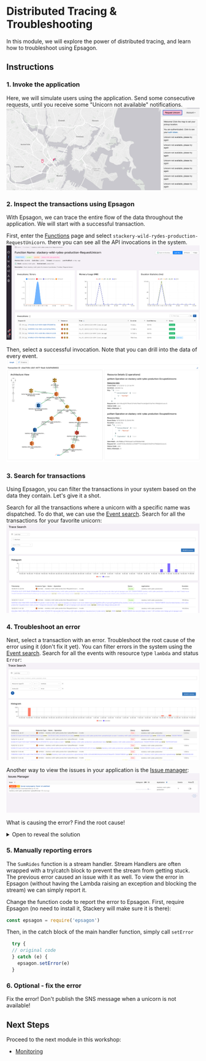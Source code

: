 # Distributed Tracing & Troubleshooting
In this module, we will explore the power of distributed tracing, and learn how to troubleshoot using Epsagon.

## Instructions
### 1. Invoke the application
Here, we will simulate users using the application. Send some consecutive requests, until you receive some "Unicorn not available" notifications. 
![Unicorn not available](./images/07-unicorn-not-available.png)


### 2. Inspect the transactions using Epsagon
With Epsagon, we can trace the entire flow of the data throughout the application. We will start with a successful transaction.

First, enter the [Functions](https://dashboard.epsagon.com/functions) page and select `stackery-wild-rydes-production-RequestUnicorn`. there you can see all the API invocations in the system.
![Specific function view](./images/07-specific-function.png)

Then, select a successful invocation. Note that you can drill into the data of every event.
![Specific invocation](./images/07-specific-invocation.png)


### 3. Search for transactions
Using Epsagon, you can filter the transactions in your system based on the data they contain. Let's give it a shot.

Search for all the transactions where a unicorn with a specific name was dispatched. To do that, we can use the [Event search](https://dashboard.epsagon.com/search). Search for all the
transactions for your favorite unicorn:
![Search a unicorn](./images/07-search-unicorn.png)


### 4. Troubleshoot an error
Next, select a transaction with an error. Troubleshoot the root cause of the error using it (don't fix it yet). You can filter errors in the system using the [Event search](https://dashboard.epsagon.com/search). Search for all the events with resource type `lambda` and status `Error`:
![Events with errors](./images/07-filter-errors.png)

Another way to view the issues in your application is the  [Issue manager](https://dashboard.epsagon.com/issues):
![Issues](./images/07-issues-manager.png)

What is causing the error? Find the root cause!
<details>
<summary> Open to reveal the solution</summary>
<br>
When a user requests a unicorn and the selected one is not available (the OccupiedUnicorns DB reports it as busy), a message is still being dispatched to the `UnicornDispached` SNS! This causes a faulty message to pass downstream and the next function malfunctions.
</details>

### 5. Manually reporting errors
The `SumRides` function is a stream handler. Stream Handlers are often wrapped with a try/catch block to prevent the stream from getting stuck. The previous error caused an issue with it as well. To view the error in Epsagon (without having the Lambda raising an exception and blocking the stream) we can simply report it.

Change the function code to report the error to Epsagon. First, require Epsagon (no need to install it, Stackery will make sure it is there):

```javascript
const epsagon = require('epsagon')
```
Then, in the catch block of the main handler function, simply call `setError`
```javascript
  try {
  // original code
  } catch (e) {
    epsagon.setError(e)
  }
```

### 6. Optional - fix the error
Fix the error! Don't publish the SNS message when a unicorn is not available!

## Next Steps

Proceed to the next module in this workshop:

* [Monitoring](08-monitoring.md)

